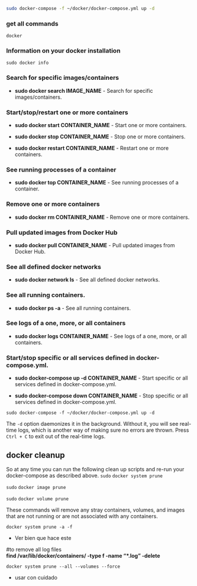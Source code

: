 
```bash
sudo docker-compose -f ~/docker/docker-compose.yml up -d
```

### get all commands
`docker`

### Information on your docker installation
`sudo docker info`

### Search for specific images/containers
-   **sudo docker search IMAGE_NAME** - Search for specific images/containers.

### Start/stop/restart one or more containers
-   **sudo docker start CONTAINER_NAME** - Start one or more containers.

-   **sudo docker stop CONTAINER_NAME** - Stop one or more containers.

-   **sudo docker restart CONTAINER_NAME** - Restart one or more containers.

### See running processes of a container
-   **sudo docker top CONTAINER_NAME** - See running processes of a container.

### Remove one or more containers
-   **sudo docker rm CONTAINER_NAME** - Remove one or more containers.

### Pull updated images from Docker Hub
-   **sudo docker pull CONTAINER_NAME** - Pull updated images from Docker Hub.

### See all defined docker networks
-   **sudo docker network ls** - See all defined docker networks.

### See all running containers.
-   **sudo docker ps -a** - See all running containers.

### See logs of a one, more, or all containers
-   **sudo docker logs CONTAINER_NAME** - See logs of a one, more, or all containers.

### Start/stop specific or all services defined in docker-compose.yml.
-   **sudo docker-compose up -d CONTAINER_NAME** - Start specific or all services defined in docker-compose.yml.

-   **sudo docker-compose down CONTAINER_NAME** - Stop specific or all services defined in docker-compose.yml.

```
sudo docker-compose -f ~/docker/docker-compose.yml up -d
```

The `-d` option daemonizes it in the background. Without it, you will see real-time logs, which is another way of making sure no errors are thrown. Press `Ctrl + C` to exit out of the real-time logs.


## docker cleanup

So at any time you can run the following clean up scripts and re-run your docker-compose as described above.
`sudo` `docker system prune`

`sudo` `docker image prune`

`sudo` `docker volume prune`

These commands will remove any stray containers, volumes, and images that are not running or are not associated with any containers.

``docker system prune -a -f``
- Ver bien que hace este

#to remove all log files  
**find /var/lib/docker/containers/ -type f -name “*.log” -delete**

`docker system prune --all --volumes --force`
- usar con cuidado
